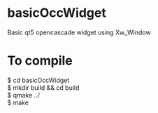 # basicOccWidget
Basic qt5 opencascade widget using Xw_Window

# To compile

$ cd basicOccWidget  
$ mkdir build && cd build  
$ qmake ../  
$ make


